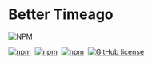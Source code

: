# Better Timeago

[![NPM](https://nodei.co/npm/better-timeago.png)](https://nodei.co/npm/better-timeago/)

[![npm](https://img.shields.io/npm/v/better-timeago.svg?style=flat-square&maxAge=2592000)](https://www.npmjs.com/package/better-timeago)&nbsp;
[![npm](https://david-dm.org/mdluo/better-timeago.svg?style=flat-square)](https://www.npmjs.com/package/better-timeago)&nbsp; [![npm](https://img.shields.io/npm/dt/better-timeago.svg?style=flat-square&maxAge=2592000)](https://www.npmjs.com/package/better-timeago)&nbsp;
 [![GitHub license](https://img.shields.io/badge/license-MIT-blue.svg?style=flat-square)](https://raw.githubusercontent.com/mdluo/better-timeago/master/LICENSE)
